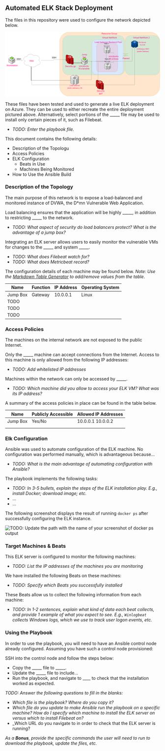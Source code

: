 ## Automated ELK Stack Deployment

The files in this repository were used to configure the network depicted below.

![Diagram](Network-Diagram.png)

These files have been tested and used to generate a live ELK deployment on Azure. They can be used to either recreate the entire deployment pictured above. Alternatively, select portions of the _____ file may be used to install only certain pieces of it, such as Filebeat.

- _TODO: Enter the playbook file._

This document contains the following details:

- Description of the Topologu
- Access Policies
- ELK Configuration
  - Beats in Use
  - Machines Being Monitored
- How to Use the Ansible Build

### Description of the Topology

The main purpose of this network is to expose a load-balanced and monitored instance of DVWA, the D*mn Vulnerable Web Application.

Load balancing ensures that the application will be highly _____, in addition to restricting _____ to the network.

- _TODO: What aspect of security do load balancers protect? What is the advantage of a jump box?_

Integrating an ELK server allows users to easily monitor the vulnerable VMs for changes to the _____ and system _____.

- _TODO: What does Filebeat watch for?_
- _TODO: What does Metricbeat record?_

The configuration details of each machine may be found below.
_Note: Use the [Markdown Table Generator](http://www.tablesgenerator.com/markdown_tables) to add/remove values from the table_.

| Name | Function | IP Address | Operating System |
| - | - | - | - |
| Jump Box | Gateway | 10.0.0.1 | Linux |
| TODO |   |   |   |
| TODO |   |   |   |
| TODO |   |   |   |

### Access Policies

The machines on the internal network are not exposed to the public Internet.

Only the _____ machine can accept connections from the Internet. Access to this machine is only allowed from the following IP addresses:

- _TODO: Add whitelisted IP addresses_

Machines within the network can only be accessed by _____.

- _TODO: Which machine did you allow to access your ELK VM? What was its IP address?_

A summary of the access policies in place can be found in the table below.

| Name | Publicly Accessible | Allowed IP Addresses |
| - | - | - |
| Jump Box | Yes/No | 10.0.0.1 10.0.0.2 |
|   |   |   |
|   |   |   |

### Elk Configuration

Ansible was used to automate configuration of the ELK machine. No configuration was performed manually, which is advantageous because...

- _TODO: What is the main advantage of automating configuration with Ansible?_

The playbook implements the following tasks:

- _TODO: In 3-5 bullets, explain the steps of the ELK installation play. E.g., install Docker; download image; etc._
- ...
- ...

The following screenshot displays the result of running `docker ps` after successfully configuring the ELK instance.

![TODO: Update the path with the name of your screenshot of docker ps output](Images/docker_ps_output.png)

### Target Machines & Beats

This ELK server is configured to monitor the following machines:

- _TODO: List the IP addresses of the machines you are monitoring_

We have installed the following Beats on these machines:

- _TODO: Specify which Beats you successfully installed_

These Beats allow us to collect the following information from each machine:

- _TODO: In 1-2 sentences, explain what kind of data each beat collects, and provide 1 example of what you expect to see. E.g., `Winlogbeat` collects Windows logs, which we use to track user logon events, etc._

### Using the Playbook

In order to use the playbook, you will need to have an Ansible control node already configured. Assuming you have such a control node provisioned:

SSH into the control node and follow the steps below:

- Copy the _____ file to _____.
- Update the _____ file to include...
- Run the playbook, and navigate to ____ to check that the installation worked as expected.

_TODO: Answer the following questions to fill in the blanks:_

- _Which file is the playbook? Where do you copy it?_
- _Which file do you update to make Ansible run the playbook on a specific machine? How do I specify which machine to install the ELK server on versus which to install Filebeat on?_
- _Which URL do you navigate to in order to check that the ELK server is running?

_As a **Bonus**, provide the specific commands the user will need to run to download the playbook, update the files, etc._

